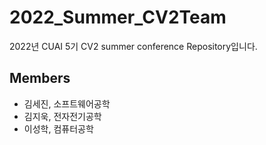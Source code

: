 # 2022_Summer_CV2Team
2022년 CUAI 5기 CV2 summer conference Repository입니다.

## Members
- 김세진, 소프트웨어공학
- 김지욱, 전자전기공학
- 이성학, 컴퓨터공학
